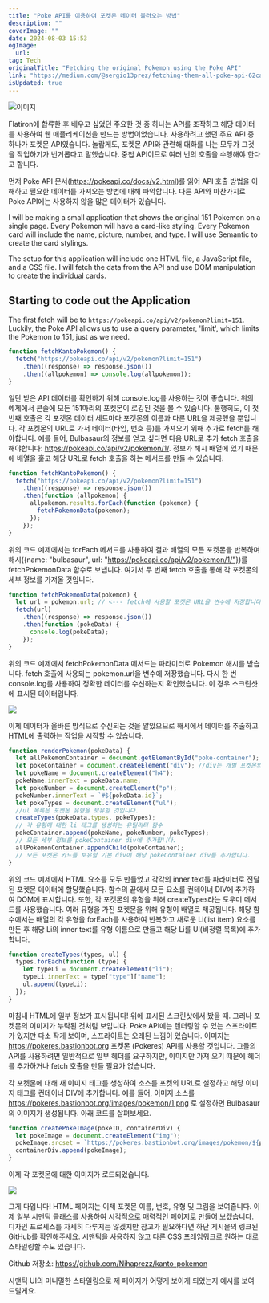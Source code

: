 ```yaml
---
title: "Poke API를 이용하여 포켓몬 데이터 불러오는 방법"
description: ""
coverImage: ""
date: 2024-08-03 15:53
ogImage:
  url:
tag: Tech
originalTitle: "Fetching the original Pokemon using the Poke API"
link: "https://medium.com/@sergio13prez/fetching-them-all-poke-api-62ca580981a2"
isUpdated: true
---
```


![이미지](/assets/img/FetchingtheoriginalPokemonusingthePokeAPI_0.png)

Flatiron에 합류한 후 배우고 싶었던 주요한 것 중 하나는 API를 조작하고 해당 데이터를 사용하여 웹 애플리케이션을 만드는 방법이었습니다. 사용하려고 했던 주요 API 중 하나가 포켓몬 API였습니다. 놀랍게도, 포켓몬 API와 관련해 대화를 나눈 모두가 그것을 작업하기가 번거롭다고 말했습니다. 중첩 API이므로 여러 번의 호출을 수행해야 한다고 합니다.

먼저 Poke API 문서(https://pokeapi.co/docs/v2.html)를 읽어 API 호출 방법을 이해하고 필요한 데이터를 가져오는 방법에 대해 파악합니다. 다른 API와 마찬가지로 Poke API에는 사용하지 않을 많은 데이터가 있습니다.

<!-- seedividend - 사각형 -->

<ins class="adsbygoogle"
     style="display:block"
     data-ad-client="ca-pub-4877378276818686"
     data-ad-slot="1898504329"
     data-ad-format="auto"
     data-full-width-responsive="true"></ins>

<script>
     (adsbygoogle = window.adsbygoogle || []).push({});
</script>

I will be making a small application that shows the original 151 Pokemon on a single page. Every Pokemon will have a card-like styling. Every Pokemon card will include the name, picture, number, and type. I will use Semantic to create the card stylings.

The setup for this application will include one HTML file, a JavaScript file, and a CSS file. I will fetch the data from the API and use DOM manipulation to create the individual cards.

## Starting to code out the Application

The first fetch will be to `https://pokeapi.co/api/v2/pokemon?limit=151`. Luckily, the Poke API allows us to use a query parameter, 'limit', which limits the Pokemon to 151, just as we need.

<!-- seedividend - 사각형 -->

<ins class="adsbygoogle"
     style="display:block"
     data-ad-client="ca-pub-4877378276818686"
     data-ad-slot="1898504329"
     data-ad-format="auto"
     data-full-width-responsive="true"></ins>

<script>
     (adsbygoogle = window.adsbygoogle || []).push({});
</script>

```js
function fetchKantoPokemon() {
  fetch("https://pokeapi.co/api/v2/pokemon?limit=151")
    .then((response) => response.json())
    .then((allpokemon) => console.log(allpokemon));
}
```

일단 받은 API 데이터를 확인하기 위해 console.log를 사용하는 것이 좋습니다. 위의 예제에서 콘솔에 모든 151마리의 포켓몬이 로깅된 것을 볼 수 있습니다. 불행히도, 이 첫 번째 호출은 각 포켓몬 데이터 세트마다 포켓몬의 이름과 다른 URL을 제공했을 뿐입니다. 각 포켓몬의 URL로 가서 데이터(타입, 번호 등)를 가져오기 위해 추가로 fetch를 해야합니다. 예를 들어, Bulbasaur의 정보를 얻고 싶다면 다음 URL로 추가 fetch 호출을 해야합니다: https://pokeapi.co/api/v2/pokemon/1/. 정보가 해시 배열에 있기 때문에 배열을 훑고 해당 URL로 fetch 호출을 하는 메서드를 만들 수 있습니다.

```js
function fetchKantoPokemon() {
  fetch("https://pokeapi.co/api/v2/pokemon?limit=151")
    .then((response) => response.json())
    .then(function (allpokemon) {
      allpokemon.results.forEach(function (pokemon) {
        fetchPokemonData(pokemon);
      });
    });
}
```

위의 코드 예제에서는 forEach 메서드를 사용하여 결과 배열의 모든 포켓몬을 반복하며 해시({name: "bulbasaur", url: "https://pokeapi.co/api/v2/pokemon/1/"})를 fetchPokemonData 함수로 보냅니다. 여기서 두 번째 fetch 호출을 통해 각 포켓몬의 세부 정보를 가져올 것입니다.

<!-- seedividend - 사각형 -->

<ins class="adsbygoogle"
     style="display:block"
     data-ad-client="ca-pub-4877378276818686"
     data-ad-slot="1898504329"
     data-ad-format="auto"
     data-full-width-responsive="true"></ins>

<script>
     (adsbygoogle = window.adsbygoogle || []).push({});
</script>

```js
function fetchPokemonData(pokemon) {
  let url = pokemon.url; // <--- fetch에 사용할 포켓몬 URL을 변수에 저장합니다. (예: https://pokeapi.co/api/v2/pokemon/1/)
  fetch(url)
    .then((response) => response.json())
    .then(function (pokeData) {
      console.log(pokeData);
    });
}
```

위의 코드 예제에서 fetchPokemonData 메서드는 파라미터로 Pokemon 해시를 받습니다. fetch 호출에 사용되는 pokemon.url을 변수에 저장했습니다. 다시 한 번 console.log를 사용하여 정확한 데이터를 수신하는지 확인했습니다. 이 경우 스크린샷에 표시된 데이터입니다.

<img src="/assets/img/FetchingtheoriginalPokemonusingthePokeAPI_1.png" />

이제 데이터가 올바른 방식으로 수신되는 것을 알았으므로 해시에서 데이터를 추출하고 HTML에 출력하는 작업을 시작할 수 있습니다.

<!-- seedividend - 사각형 -->

<ins class="adsbygoogle"
     style="display:block"
     data-ad-client="ca-pub-4877378276818686"
     data-ad-slot="1898504329"
     data-ad-format="auto"
     data-full-width-responsive="true"></ins>

<script>
     (adsbygoogle = window.adsbygoogle || []).push({});
</script>

```js
function renderPokemon(pokeData) {
  let allPokemonContainer = document.getElementById("poke-container");
  let pokeContainer = document.createElement("div"); //div는 개별 포켓몬의 데이터/세부 정보를 보유하는 데 사용될 것입니다.{}
  let pokeName = document.createElement("h4");
  pokeName.innerText = pokeData.name;
  let pokeNumber = document.createElement("p");
  pokeNumber.innerText = `#${pokeData.id}`;
  let pokeTypes = document.createElement("ul");
  //ul 목록은 포켓몬 유형을 보유할 것입니다.
  createTypes(pokeData.types, pokeTypes);
  // 각 유형에 대한 li 태그를 생성하는 유틸리티 함수
  pokeContainer.append(pokeName, pokeNumber, pokeTypes);
  // 모든 세부 정보를 pokeContainer div에 추가합니다.
  allPokemonContainer.appendChild(pokeContainer);
  // 모든 포켓몬 카드를 보유할 기본 div에 해당 pokeContainer div를 추가합니다.
}
```

위의 코드 예제에서 HTML 요소를 모두 만들었고 각각의 inner text를 파라미터로 전달된 포켓몬 데이터에 할당했습니다. 함수의 끝에서 모든 요소를 컨테이너 DIV에 추가하여 DOM에 표시합니다. 또한, 각 포켓몬의 유형을 위해 createTypes라는 도우미 메서드를 사용했습니다. 여러 유형을 가진 포켓몬을 위해 유형이 배열로 제공됩니다. 해당 함수에서는 배열의 각 유형을 forEach를 사용하여 반복하고 새로운 Li(list item) 요소를 만든 후 해당 Li의 inner text를 유형 이름으로 만들고 해당 Li를 Ul(비정렬 목록)에 추가합니다.

```js
function createTypes(types, ul) {
  types.forEach(function (type) {
    let typeLi = document.createElement("li");
    typeLi.innerText = type["type"]["name"];
    ul.append(typeLi);
  });
}
```

마침내 HTML에 일부 정보가 표시됩니다! 위에 표시된 스크린샷에서 봤을 때. 그러나 포켓몬의 이미지가 누락된 것처럼 보입니다. Poke API에는 렌더링할 수 있는 스프라이트가 있지만 다소 작게 보이며, 스프라이트는 오래된 느낌이 있습니다. 이미지는 https://pokeres.bastionbot.org 포켓몬 (Pokeres) API를 사용할 것입니다. 그들의 API를 사용하려면 일반적으로 일부 헤더를 요구하지만, 이미지만 가져 오기 때문에 헤더를 추가하거나 fetch 호출을 만들 필요가 없습니다.

<!-- seedividend - 사각형 -->

<ins class="adsbygoogle"
     style="display:block"
     data-ad-client="ca-pub-4877378276818686"
     data-ad-slot="1898504329"
     data-ad-format="auto"
     data-full-width-responsive="true"></ins>

<script>
     (adsbygoogle = window.adsbygoogle || []).push({});
</script>

각 포켓몬에 대해 새 이미지 태그를 생성하여 소스를 포켓의 URL로 설정하고 해당 이미지 태그를 컨테이너 DIV에 추가합니다. 예를 들어, 이미지 소스를 https://pokeres.bastionbot.org/images/pokemon/1.png 로 설정하면 Bulbasaur의 이미지가 생성됩니다. 아래 코드를 살펴보세요.

```js
function createPokeImage(pokeID, containerDiv) {
  let pokeImage = document.createElement("img");
  pokeImage.srcset = `https://pokeres.bastionbot.org/images/pokemon/${pokeID}.png`;
  containerDiv.append(pokeImage);
}
```

이제 각 포켓몬에 대한 이미지가 로드되었습니다.

<img src="/assets/img/FetchingtheoriginalPokemonusingthePokeAPI_2.png" />

<!-- seedividend - 사각형 -->

<ins class="adsbygoogle"
     style="display:block"
     data-ad-client="ca-pub-4877378276818686"
     data-ad-slot="1898504329"
     data-ad-format="auto"
     data-full-width-responsive="true"></ins>

<script>
     (adsbygoogle = window.adsbygoogle || []).push({});
</script>

그게 다입니다! HTML 페이지는 이제 포켓몬 이름, 번호, 유형 및 그림을 보여줍니다. 이제 일부 시맨틱 클래스를 사용하여 시각적으로 매력적인 페이지로 만들어 보겠습니다. 디자인 프로세스를 자세히 다루지는 않겠지만 참고가 필요하다면 하단 게시물의 링크된 GitHub를 확인해주세요. 시맨틱을 사용하지 않고 다른 CSS 프레임워크로 원하는 대로 스타일링할 수도 있습니다.

Github 저장소: https://github.com/Nihaprezz/kanto-pokemon

시맨틱 UI의 미니멀한 스타일링으로 제 페이지가 어떻게 보이게 되었는지 예시를 보여드릴게요.
